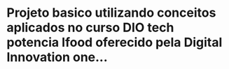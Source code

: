 # Projeto basico utilizando conceitos aplicados no curso DIO tech potencia Ifood oferecido pela Digital Innovation one...
